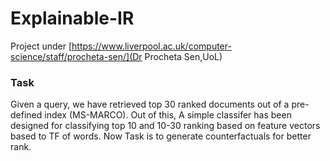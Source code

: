 # Explainable-IR

Project under [https://www.liverpool.ac.uk/computer-science/staff/procheta-sen/](Dr Procheta Sen,UoL)

### Task

Given a query, we have retrieved top 30 ranked documents out of a pre-defined index (MS-MARCO). Out of this, A simple classifer has been designed for classifying top 10 and 10-30 ranking based on feature vectors based to TF of words. Now Task is to generate counterfactuals for better rank.


